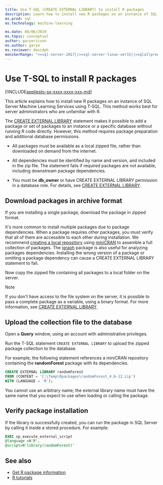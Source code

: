 ```yaml
---
title: Use T-SQL (CREATE EXTERNAL LIBRARY) to install R packages
description: Learn how to install new R packages on an instance of SQL Server Machine Learning Services using T-SQL (CREATE EXTERNAL LIBRARY).
ms.prod: sql
ms.technology: machine-learning

ms.date: 08/06/2019
ms.topic: conceptual
author: garyericson
ms.author: garye
ms.reviewer: davidph
monikerRange: ">=sql-server-2017||>=sql-server-linux-ver15||=sqlallproducts-allversions"
---
```


# Use T-SQL to install R packages

[!INCLUDE[appliesto-ss-xxxx-xxxx-xxx-md](../../includes/appliesto-ss-xxxx-xxxx-xxx-md.md)]

This article explains how to install new R packages on an instance of SQL Server Machine Learning Services using T-SQL. This method works best for server administrators who are unfamiliar with R.

The [CREATE EXTERNAL LIBRARY](https://docs.microsoft.com/sql/t-sql/statements/create-external-library-transact-sql) statement makes it possible to add a package or set of packages to an instance or a specific database without running R code directly. However, this method requires package preparation and additional database permissions.

+ All packages must be available as a local zipped file, rather than downloaded on demand from the internet.

+ All dependencies must be identified by name and version, and included in the zip file. The statement fails if required packages are not available, including downstream package dependencies.

+ You must be **db_owner** or have CREATE EXTERNAL LIBRARY permission in a database role. For details, see [CREATE EXTERNAL LIBRARY](https://docs.microsoft.com/sql/t-sql/statements/create-external-library-transact-sql).

## Download packages in archive format

If you are installing a single package, download the package in zipped format.

It's more common to install multiple packages due to package dependencies. When a package requires other packages, you must verify that all of them are accessible to each other during installation. We recommend [creating a local repository](create-a-local-package-repository-using-minicran.md) using [miniCRAN](https://andrie.github.io/miniCRAN/) to assemble a full collection of packages. The [igraph](https://igraph.org/r/) package is also useful for analyzing packages dependencies. Installing the wrong version of a package or omitting a package dependency can cause a CREATE EXTERNAL LIBRARY statement to fail.

Now copy the zipped file containing all packages to a local folder on the server.

> [!NOTE]
> If you don't have access to the file system on the server, it is possible to pass a complete package as a variable, using a binary format. For more information, see [CREATE EXTERNAL LIBRARY](../../t-sql/statements/create-external-library-transact-sql.md).

## Upload the collection file to the database

Open a **Query** window, using an account with administrative privileges.

Run the T-SQL statement `CREATE EXTERNAL LIBRARY` to upload the zipped package collection to the database.

For example, the following statement references a miniCRAN repository containing the **randomForest** package with its dependencies.

```sql
CREATE EXTERNAL LIBRARY randomForest
FROM (CONTENT = 'C:\Temp\Rpackages\randomForest_4.6-12.zip')
WITH (LANGUAGE = 'R');
```

You cannot use an arbitrary name; the external library name must have the same name that you expect to use when loading or calling the package.

## Verify package installation

If the library is successfully created, you can run the package in SQL Server by calling it inside a stored procedure. For example:

```sql
EXEC sp_execute_external_script
@language =N'R',
@script=N'library(randomForest)'
```

## See also

+ [Get R package information](../package-management/r-package-information.md)
+ [R tutorials](../tutorials/sql-server-r-tutorials.md)

